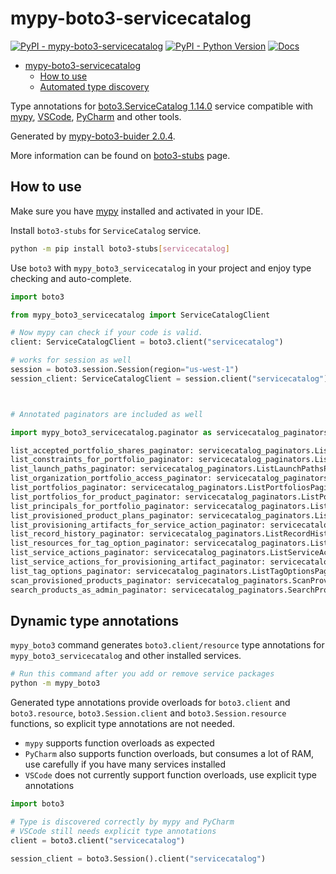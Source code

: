# mypy-boto3-servicecatalog

[![PyPI - mypy-boto3-servicecatalog](https://img.shields.io/pypi/v/mypy-boto3-servicecatalog.svg?color=blue)](https://pypi.org/project/mypy-boto3-servicecatalog)
[![PyPI - Python Version](https://img.shields.io/pypi/pyversions/mypy-boto3-servicecatalog.svg?color=blue)](https://pypi.org/project/mypy-boto3-servicecatalog)
[![Docs](https://img.shields.io/readthedocs/mypy-boto3-builder.svg?color=blue)](https://mypy-boto3-builder.readthedocs.io/)

- [mypy-boto3-servicecatalog](#mypy-boto3-servicecatalog)
  - [How to use](#how-to-use)
  - [Automated type discovery](#automated-type-discovery)

Type annotations for
[boto3.ServiceCatalog 1.14.0](https://boto3.amazonaws.com/v1/documentation/api/1.14.0/reference/services/servicecatalog.html#ServiceCatalog) service
compatible with [mypy](https://github.com/python/mypy), [VSCode](https://code.visualstudio.com/),
[PyCharm](https://www.jetbrains.com/pycharm/) and other tools.

Generated by [mypy-boto3-buider 2.0.4](https://github.com/vemel/mypy_boto3_builder).

More information can be found on [boto3-stubs](https://pypi.org/project/boto3-stubs/) page.

## How to use

Make sure you have [mypy](https://github.com/python/mypy) installed and activated in your IDE.

Install `boto3-stubs` for `ServiceCatalog` service.

```bash
python -m pip install boto3-stubs[servicecatalog]
```

Use `boto3` with `mypy_boto3_servicecatalog` in your project and enjoy type checking and auto-complete.

```python
import boto3

from mypy_boto3_servicecatalog import ServiceCatalogClient

# Now mypy can check if your code is valid.
client: ServiceCatalogClient = boto3.client("servicecatalog")

# works for session as well
session = boto3.session.Session(region="us-west-1")
session_client: ServiceCatalogClient = session.client("servicecatalog")



# Annotated paginators are included as well

import mypy_boto3_servicecatalog.paginator as servicecatalog_paginators

list_accepted_portfolio_shares_paginator: servicecatalog_paginators.ListAcceptedPortfolioSharesPaginator = client.get_paginator("list_accepted_portfolio_shares")
list_constraints_for_portfolio_paginator: servicecatalog_paginators.ListConstraintsForPortfolioPaginator = client.get_paginator("list_constraints_for_portfolio")
list_launch_paths_paginator: servicecatalog_paginators.ListLaunchPathsPaginator = client.get_paginator("list_launch_paths")
list_organization_portfolio_access_paginator: servicecatalog_paginators.ListOrganizationPortfolioAccessPaginator = client.get_paginator("list_organization_portfolio_access")
list_portfolios_paginator: servicecatalog_paginators.ListPortfoliosPaginator = client.get_paginator("list_portfolios")
list_portfolios_for_product_paginator: servicecatalog_paginators.ListPortfoliosForProductPaginator = client.get_paginator("list_portfolios_for_product")
list_principals_for_portfolio_paginator: servicecatalog_paginators.ListPrincipalsForPortfolioPaginator = client.get_paginator("list_principals_for_portfolio")
list_provisioned_product_plans_paginator: servicecatalog_paginators.ListProvisionedProductPlansPaginator = client.get_paginator("list_provisioned_product_plans")
list_provisioning_artifacts_for_service_action_paginator: servicecatalog_paginators.ListProvisioningArtifactsForServiceActionPaginator = client.get_paginator("list_provisioning_artifacts_for_service_action")
list_record_history_paginator: servicecatalog_paginators.ListRecordHistoryPaginator = client.get_paginator("list_record_history")
list_resources_for_tag_option_paginator: servicecatalog_paginators.ListResourcesForTagOptionPaginator = client.get_paginator("list_resources_for_tag_option")
list_service_actions_paginator: servicecatalog_paginators.ListServiceActionsPaginator = client.get_paginator("list_service_actions")
list_service_actions_for_provisioning_artifact_paginator: servicecatalog_paginators.ListServiceActionsForProvisioningArtifactPaginator = client.get_paginator("list_service_actions_for_provisioning_artifact")
list_tag_options_paginator: servicecatalog_paginators.ListTagOptionsPaginator = client.get_paginator("list_tag_options")
scan_provisioned_products_paginator: servicecatalog_paginators.ScanProvisionedProductsPaginator = client.get_paginator("scan_provisioned_products")
search_products_as_admin_paginator: servicecatalog_paginators.SearchProductsAsAdminPaginator = client.get_paginator("search_products_as_admin")
```

## Dynamic type annotations

`mypy_boto3` command generates `boto3.client/resource` type annotations for
`mypy_boto3_servicecatalog` and other installed services.

```bash
# Run this command after you add or remove service packages
python -m mypy_boto3
```

Generated type annotations provide overloads for `boto3.client` and `boto3.resource`,
`boto3.Session.client` and `boto3.Session.resource` functions,
so explicit type annotations are not needed.

- `mypy` supports function overloads as expected
- `PyCharm` also supports function overloads, but consumes a lot of RAM, use carefully if you have many services installed
- `VSCode` does not currently support function overloads, use explicit type annotations

```python
import boto3

# Type is discovered correctly by mypy and PyCharm
# VSCode still needs explicit type annotations
client = boto3.client("servicecatalog")

session_client = boto3.Session().client("servicecatalog")
```